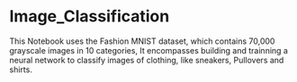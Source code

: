 # Image_Classification
This Notebook uses the Fashion MNIST dataset, which contains 70,000 grayscale images in 10 categories, It encompasses building and trainning a neural network to classify images of clothing, like sneakers, Pullovers and shirts.
